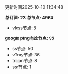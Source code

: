 更新时间2025-10-10 11:34:48

**总订阅: 23**
**总节点: 4964**
- vless节点: 8

**google ping有效节点: 95**
- ss节点: 50
- v2ray节点: 36
- trojan节点: 8
- ssr节点: 1

